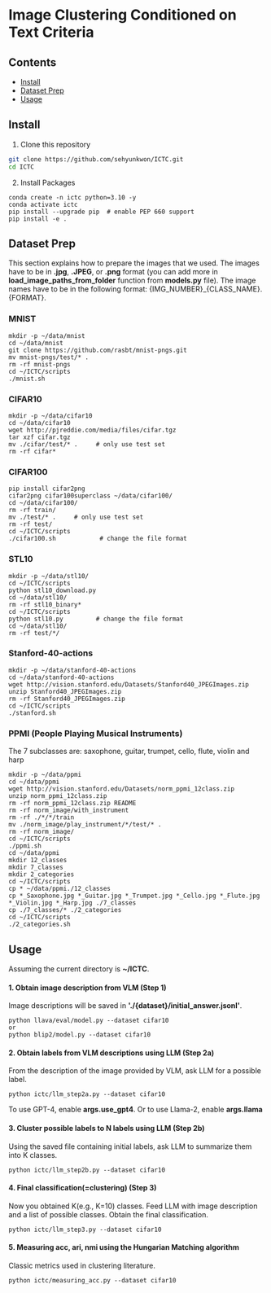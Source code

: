 # Image Clustering Conditioned on Text Criteria

## Contents
- [Install](#install)
- [Dataset Prep](#dataset-prep)
- [Usage](#usage)

## Install

1. Clone this repository
```bash
git clone https://github.com/sehyunkwon/ICTC.git
cd ICTC
```

2. Install Packages
```Shell
conda create -n ictc python=3.10 -y
conda activate ictc
pip install --upgrade pip  # enable PEP 660 support
pip install -e .
```

## Dataset Prep
This section explains how to prepare the images that we used. The images have to be in **.jpg**, **.JPEG**, or **.png** format (you can add more in **load_image_paths_from_folder** function from **models.py** file). The image names have to be in the following format: {IMG_NUMBER}_{CLASS_NAME}.{FORMAT}.

### MNIST
```
mkdir -p ~/data/mnist
cd ~/data/mnist
git clone https://github.com/rasbt/mnist-pngs.git
mv mnist-pngs/test/* .
rm -rf mnist-pngs
cd ~/ICTC/scripts
./mnist.sh
```

### CIFAR10
```
mkdir -p ~/data/cifar10
cd ~/data/cifar10
wget http://pjreddie.com/media/files/cifar.tgz
tar xzf cifar.tgz
mv ./cifar/test/* .     # only use test set
rm -rf cifar*
```

### CIFAR100
```
pip install cifar2png
cifar2png cifar100superclass ~/data/cifar100/
cd ~/data/cifar100/
rm -rf train/
mv ./test/* .     # only use test set
rm -rf test/
cd ~/ICTC/scripts
./cifar100.sh            # change the file format
```
### STL10
```
mkdir -p ~/data/stl10/
cd ~/ICTC/scripts
python stl10_download.py
cd ~/data/stl10/
rm -rf stl10_binary*
cd ~/ICTC/scripts
python stl10.py         # change the file format
cd ~/data/stl10/
rm -rf test/*/
```

### Stanford-40-actions
```
mkdir -p ~/data/stanford-40-actions
cd ~/data/stanford-40-actions
wget http://vision.stanford.edu/Datasets/Stanford40_JPEGImages.zip
unzip Stanford40_JPEGImages.zip
rm -rf Stanford40_JPEGImages.zip
cd ~/ICTC/scripts
./stanford.sh
```
### PPMI (People Playing Musical Instruments)
The 7 subclasses are: saxophone, guitar, trumpet, cello, flute, violin and harp
```
mkdir -p ~/data/ppmi
cd ~/data/ppmi
wget http://vision.stanford.edu/Datasets/norm_ppmi_12class.zip
unzip norm_ppmi_12class.zip
rm -rf norm_ppmi_12class.zip README
rm -rf norm_image/with_instrument
rm -rf ./*/*/train
mv ./norm_image/play_instrument/*/test/* .
rm -rf norm_image/
cd ~/ICTC/scripts
./ppmi.sh
cd ~/data/ppmi
mkdir 12_classes
mkdir 7_classes
mkdir 2_categories
cd ~/ICTC/scripts
cp * ~/data/ppmi./12_classes
cp *_Saxophone.jpg *_Guitar.jpg *_Trumpet.jpg *_Cello.jpg *_Flute.jpg *_Violin.jpg *_Harp.jpg ./7_classes
cp ./7_classes/* ./2_categories
cd ~/ICTC/scripts
./2_categories.sh
```

## Usage
Assuming the current directory is **~/ICTC**.

#### **1. Obtain image description from VLM** (Step 1)
Image descriptions will be saved in **'./{dataset}/initial_answer.jsonl'**.
```
python llava/eval/model.py --dataset cifar10
or
python blip2/model.py --dataset cifar10
```

#### **2. Obtain labels from VLM descriptions using LLM** (Step 2a)
From the description of the image provided by VLM, ask LLM for a possible label.
```
python ictc/llm_step2a.py --dataset cifar10
```
To use GPT-4, enable **args.use_gpt4**. Or to use Llama-2, enable **args.llama**

#### **3. Cluster possible labels to N labels using LLM** (Step 2b)
Using the saved file containing initial labels, ask LLM to summarize them into K classes.
```
python ictc/llm_step2b.py --dataset cifar10
```

#### **4. Final classification(=clustering)** (Step 3)
Now you obtained K(e.g., K=10) classes. Feed LLM with image description and a list of possible classes. Obtain the final classification.
```
python ictc/llm_step3.py --dataset cifar10
```

#### **5. Measuring acc, ari, nmi using the Hungarian Matching algorithm**
Classic metrics used in clustering literature.
```
python ictc/measuring_acc.py --dataset cifar10
```
